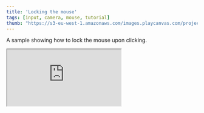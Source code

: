 ```yaml
---
title: 'Locking the mouse'
tags: [input, camera, mouse, tutorial]
thumb: "https://s3-eu-west-1.amazonaws.com/images.playcanvas.com/projects/12/438440/941913-image-75.jpg"
---
```


A sample showing how to lock the mouse upon clicking.

<div className="iframe-container">
    <iframe src="https://playcanv.as/p/2Epvl0CT/" title="Locking the mouse" allow="camera; microphone; xr-spatial-tracking; fullscreen" allowfullscreen></iframe>
</div>
